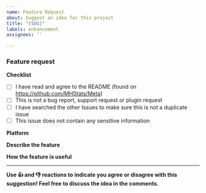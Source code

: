 ```yaml
---
name: Feature Request
about: Suggest an idea for this project
title: "[SUG]"
labels: enhancement
assignees: ''

---
```


### Feature request

**Checklist**
- [ ] I have read and agree to the README (found on https://github.com/MHStats/Meta)
- [ ] This is not a bug report, support request or plugin request
- [ ] I have searched the other Issues to make sure this is not a duplicate issue
- [ ] This issue does not contain any sensitive information 

**Platform**
<!-- Which platform is this idea for? Website or Plugin? -->

**Describe the feature**
<!-- What feature are you suggesting? Include a clear and concise description of the feature -->

**How the feature is useful**
<!-- Who does the feature benefit? How is it useful to people? -->

---
**Use 👍 and 👎 reactions to indicate you agree or disagree with this suggestion! Feel free to discuss the idea in the comments.**
